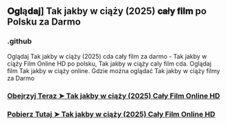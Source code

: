 ## 𝐎𝐠𝐥ą𝐝𝐚𝐣] Tak jakby w ciąży (2025) 𝐜𝐚ł𝐲 𝐟𝐢𝐥𝐦 po Polsku za Darmo

### .github

Oglądaj Tak jakby w ciąży (2025) cda cały film za darmo - Tak jakby w ciąży Film Online HD po polsku, Tak jakby w ciąży caly film cda. Oglądaj film Tak jakby w ciąży online. Gdzie można oglądać Tak jakby w ciąży filmy za Darmo

### [Obejrzyj Teraz ➤ Tak jakby w ciąży (2025) Cały Film Online HD](https://watching4khdmovies.blogspot.com/2025/02/tak-jakby-pl.html)

### [Pobierz Tutaj ➤ Tak jakby w ciąży (2025) Cały Film Online HD](https://watching4khdmovies.blogspot.com/2025/02/tak-jakby-pl.html)

